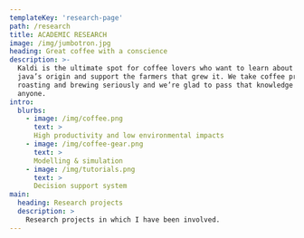 ```yaml
---
templateKey: 'research-page'
path: /research
title: ACADEMIC RESEARCH
image: /img/jumbotron.jpg
heading: Great coffee with a conscience
description: >-
  Kaldi is the ultimate spot for coffee lovers who want to learn about their
  java’s origin and support the farmers that grew it. We take coffee production,
  roasting and brewing seriously and we’re glad to pass that knowledge to
  anyone.
intro:
  blurbs:
    - image: /img/coffee.png
      text: >
      High productivity and low environmental impacts
    - image: /img/coffee-gear.png
      text: >
      Modelling & simulation
    - image: /img/tutorials.png
      text: >
      Decision support system
main:
  heading: Research projects
  description: >
    Research projects in which I have been involved.
---
```

